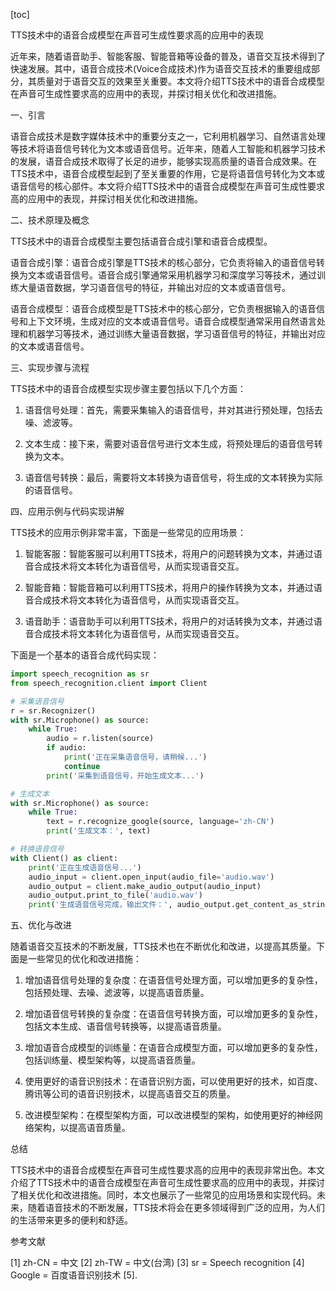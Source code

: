 
[toc]                    
                
                
TTS技术中的语音合成模型在声音可生成性要求高的应用中的表现

近年来，随着语音助手、智能客服、智能音箱等设备的普及，语音交互技术得到了快速发展。其中，语音合成技术(Voice合成技术)作为语音交互技术的重要组成部分，其质量对于语音交互的效果至关重要。本文将介绍TTS技术中的语音合成模型在声音可生成性要求高的应用中的表现，并探讨相关优化和改进措施。

一、引言

语音合成技术是数字媒体技术中的重要分支之一，它利用机器学习、自然语言处理等技术将语音信号转化为文本或语音信号。近年来，随着人工智能和机器学习技术的发展，语音合成技术取得了长足的进步，能够实现高质量的语音合成效果。在TTS技术中，语音合成模型起到了至关重要的作用，它是将语音信号转化为文本或语音信号的核心部件。本文将介绍TTS技术中的语音合成模型在声音可生成性要求高的应用中的表现，并探讨相关优化和改进措施。

二、技术原理及概念

TTS技术中的语音合成模型主要包括语音合成引擎和语音合成模型。

语音合成引擎：语音合成引擎是TTS技术的核心部分，它负责将输入的语音信号转换为文本或语音信号。语音合成引擎通常采用机器学习和深度学习等技术，通过训练大量语音数据，学习语音信号的特征，并输出对应的文本或语音信号。

语音合成模型：语音合成模型是TTS技术中的核心部分，它负责根据输入的语音信号和上下文环境，生成对应的文本或语音信号。语音合成模型通常采用自然语言处理和机器学习等技术，通过训练大量语音数据，学习语音信号的特征，并输出对应的文本或语音信号。

三、实现步骤与流程

TTS技术中的语音合成模型实现步骤主要包括以下几个方面：

1. 语音信号处理：首先，需要采集输入的语音信号，并对其进行预处理，包括去噪、滤波等。

2. 文本生成：接下来，需要对语音信号进行文本生成，将预处理后的语音信号转换为文本。

3. 语音信号转换：最后，需要将文本转换为语音信号，将生成的文本转换为实际的语音信号。

四、应用示例与代码实现讲解

TTS技术的应用示例非常丰富，下面是一些常见的应用场景：

1. 智能客服：智能客服可以利用TTS技术，将用户的问题转换为文本，并通过语音合成技术将文本转化为语音信号，从而实现语音交互。

2. 智能音箱：智能音箱可以利用TTS技术，将用户的操作转换为文本，并通过语音合成技术将文本转化为语音信号，从而实现语音交互。

3. 语音助手：语音助手可以利用TTS技术，将用户的对话转换为文本，并通过语音合成技术将文本转化为语音信号，从而实现语音交互。

下面是一个基本的语音合成代码实现：

```python
import speech_recognition as sr
from speech_recognition.client import Client

# 采集语音信号
r = sr.Recognizer()
with sr.Microphone() as source:
    while True:
        audio = r.listen(source)
        if audio:
            print('正在采集语音信号，请稍候...')
            continue
        print('采集到语音信号，开始生成文本...')

# 生成文本
with sr.Microphone() as source:
    while True:
        text = r.recognize_google(source, language='zh-CN')
        print('生成文本：', text)

# 转换语音信号
with Client() as client:
    print('正在生成语音信号...')
    audio_input = client.open_input(audio_file='audio.wav')
    audio_output = client.make_audio_output(audio_input)
    audio_output.print_to_file('audio.wav')
    print('生成语音信号完成，输出文件：', audio_output.get_content_as_string())
```

五、优化与改进

随着语音交互技术的不断发展，TTS技术也在不断优化和改进，以提高其质量。下面是一些常见的优化和改进措施：

1. 增加语音信号处理的复杂度：在语音信号处理方面，可以增加更多的复杂性，包括预处理、去噪、滤波等，以提高语音质量。

2. 增加语音信号转换的复杂度：在语音信号转换方面，可以增加更多的复杂性，包括文本生成、语音信号转换等，以提高语音质量。

3. 增加语音合成模型的训练量：在语音合成模型方面，可以增加更多的复杂性，包括训练量、模型架构等，以提高语音质量。

4. 使用更好的语音识别技术：在语音识别方面，可以使用更好的技术，如百度、腾讯等公司的语音识别技术，以提高语音交互的质量。

6. 改进模型架构：在模型架构方面，可以改进模型的架构，如使用更好的神经网络架构，以提高语音质量。

总结

TTS技术中的语音合成模型在声音可生成性要求高的应用中的表现非常出色。本文介绍了TTS技术中的语音合成模型在声音可生成性要求高的应用中的表现，并探讨了相关优化和改进措施。同时，本文也展示了一些常见的应用场景和实现代码。未来，随着语音技术的不断发展，TTS技术将会在更多领域得到广泛的应用，为人们的生活带来更多的便利和舒适。

参考文献

[1] zh-CN = 中文
[2] zh-TW = 中文(台湾)
[3] sr = Speech recognition
[4] Google = 百度语音识别技术
[5].

